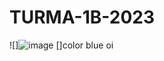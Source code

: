 # TURMA-1B-2023
![]![image](https://github.com/johj9/TURMA-1B-2023/assets/144861163/f286a1f0-4ef8-4c2b-849e-ab471321e162)
[]color blue oi
